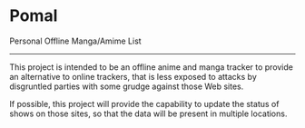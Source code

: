 Pomal
=====

Personal Offline Manga/Amime List

-------

This project is intended to be an offline anime and manga tracker to provide an alternative to online trackers, that is less exposed to attacks by disgruntled parties with some grudge against those Web sites.

If possible, this project will provide the capability to update the status of shows on those sites, so that the data will be present in multiple locations.
